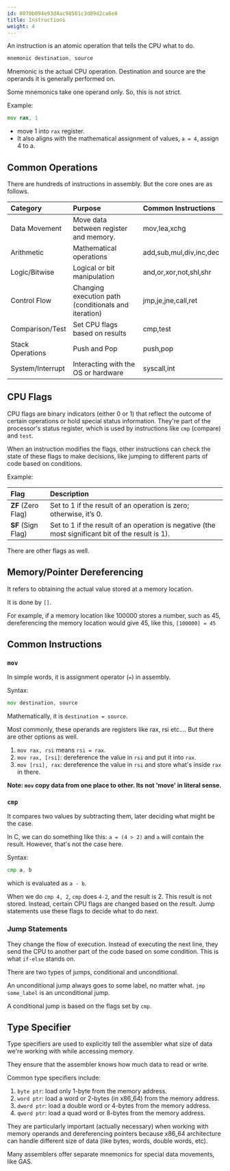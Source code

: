 ```yaml
---
id: 8070b094e93d4ac98501c3d89d2ca6e8
title: Instructions
weight: 4
---
```


An instruction is an atomic operation that tells the CPU what to do.

```asm
mnemonic destination, source
```

Mnemonic is the actual CPU operation. Destination and source are the operands it is generally performed on.

Some mnemonics take one operand only. So, this is not strict.

Example:

```asm
mov rax, 1
```

* move 1 into `rax` register.
* It also aligns with the mathematical assignment of values, `a = 4`, assign 4 to a.

## Common Operations

There are hundreds of instructions in assembly. But the core ones are as follows.


| Category | Purpose | Common Instructions |
| :--- | :--- | :--- |
| Data Movement | Move data between register and memory. | mov,lea,xchg |
| Arithmetic | Mathematical operations | add,sub,mul,div,inc,dec |
| Logic/Bitwise | Logical or bit manipulation | and,or,xor,not,shl,shr |
| Control Flow | Changing execution path (conditionals and iteration) | jmp,je,jne,call,ret |
| Comparison/Test | Set CPU flags based on results | cmp,test |
| Stack Operations | Push and Pop | push,pop |
| System/Interrupt | Interacting with the OS or hardware | syscall,int |


## CPU Flags

CPU flags are binary indicators (either 0 or 1) that reflect the outcome of certain operations or hold special status information. They're part of the processor's status register, which is used by instructions like `cmp` (compare) and `test`.

When an instruction modifies the flags, other instructions can check the state of these flags to make decisions, like jumping to different parts of code based on conditions.

Example:

| Flag               | Description                                                                                       |
| :--- | :--- |
| **ZF** (Zero Flag) | Set to 1 if the result of an operation is zero; otherwise, it’s 0.                                |
| **SF** (Sign Flag) | Set to 1 if the result of an operation is negative (the most significant bit of the result is 1). |

There are other flags as well.

## Memory/Pointer Dereferencing

It refers to obtaining the actual value stored at a memory location.

It is done by `[]`.

For example, if a memory location like 100000 stores a number, such as 45, dereferencing the memory location would give 45, like this, `[100000] = 45`

## Common Instructions

### `mov`

In simple words, it is assignment operator (`=`) in assembly.

Syntax:

```asm
mov destination, source
```

Mathematically, it is `destination = source`.

Most commonly, these operands are registers like rax, rsi etc.... But there are other options as well.

1. `mov rax, rsi` means `rsi = rax`.
2. `mov rax, [rsi]`: dereference the value in `rsi` and put it into `rax`.
3. `mov [rsi], rax`: dereference the value in `rsi` and store what's inside `rax` in there.

**Note: `mov` copy data from one place to other. Its not 'move' in literal sense.**

### `cmp`

It compares two values by subtracting them, later deciding what might be the case.

In C, we can do something like this: `a = (4 > 2)` and `a` will contain the result. However, that's not the case here.

Syntax:

```asm
cmp a, b
```

which is evaluated as  `a - b`.

When we do `cmp 4, 2`, `cmp` does `4-2`, and the result is 2. This result is not stored. Instead, certain CPU flags are changed based on the result. Jump statements use these flags to decide what to do next.

### Jump Statements

They change the flow of execution. Instead of executing the next line, they send the CPU to another part of the code based on some condition. This is what `if-else` stands on.

There are two types of jumps, conditional and unconditional.

An unconditional jump always goes to some label, no matter what. `jmp some_label` is an unconditional jump.

A conditional jump is based on the flags set by `cmp`.

## Type Specifier

Type specifiers are used to explicitly tell the assembler what size of data we're working with while accessing memory.

They ensure that the assembler knows how much data to read or write.

Common type specifiers include:

1. `byte ptr`: load only 1-byte from the memory address.
2. `word ptr`: load a word or 2-bytes (in x86\_64) from the memory address.
3. `dword ptr`: load a double word or 4-bytes from the memory address.
4. `qword ptr`: load a quad word or 8-bytes from the memory address.

They are particularly important (actually necessary) when working with memory operands and dereferencing pointers because x86\_64 architecture can handle different size of data (like bytes, words, double words, etc).

Many assemblers offer separate mnemonics for special data movements, like GAS.